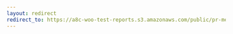 ```yaml
---
layout: redirect
redirect_to: https://a8c-woo-test-reports.s3.amazonaws.com/public/pr-merge/40410/api/index.html
---
```

